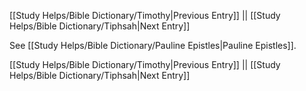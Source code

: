 [[Study Helps/Bible Dictionary/Timothy|Previous Entry]]  ||  [[Study Helps/Bible Dictionary/Tiphsah|Next Entry]]

 See [[Study Helps/Bible Dictionary/Pauline Epistles|Pauline Epistles]].

[[Study Helps/Bible Dictionary/Timothy|Previous Entry]]  ||  [[Study Helps/Bible Dictionary/Tiphsah|Next Entry]]
